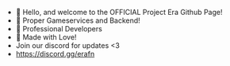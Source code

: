 - 👋 Hello, and welcome to the OFFICIAL Project Era Github Page!
- 👀 Proper Gameservices and Backend!
- 🌱 Professional Developers
- 💞️ Made with Love!
- Join our discord for updates <3
- https://discord.gg/erafn

